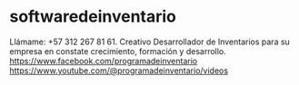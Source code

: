 # softwaredeinventario
Llámame: +57 312 267 81 61. Creativo Desarrollador de Inventarios para su empresa en constate crecimiento, formación y desarrollo.
https://www.facebook.com/programadeinventario
https://www.youtube.com/@programadeinventario/videos
